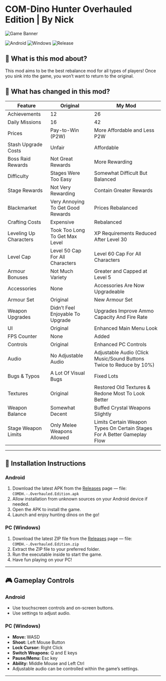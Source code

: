 # COM-Dino Hunter Overhauled Edition | By Nick 

![Game Banner](https://github.com/user-attachments/assets/23cfcbdd-a931-4cba-a2f0-0f09bf4e92e8)

![Android](https://img.shields.io/badge/Platform-Android-green?logo=android&style=flat-square)
![Windows](https://img.shields.io/badge/Platform-Windows-blue?logo=windows&style=flat-square)
![Release](https://img.shields.io/badge/Release-v1.9-orange?style=flat-square)

## 🦖 What is this mod about?

This mod aims to be the best rebalance mod for all types of players! Once you sink into the game, you won’t want to return to the original.

## 🔧 What has changed in this mod?

| Feature                          | Original                         | My Mod                                                      |
|---------------------------------|---------------------------------|-------------------------------------------------------------|
| Achievements                    | 12                              | 26                                                          |
| Daily Missions                  | 16                              | 42                                                          |
| Prices                         | Pay-to-Win (P2W)                | More Affordable and Less P2W                                |
| Stash Upgrade Costs            | Unfair                         | Affordable                                                  |
| Boss Raid Rewards              | Not Great Rewards               | More Rewarding                                              |
| Difficulty                     | Stages Were Too Easy           | Somewhat Difficult But Balanced                             |
| Stage Rewards                  | Not Very Rewarding             | Contain Greater Rewards                                     |
| Blackmarket                   | Very Annoying To Get Good Rewards | Prices Rebalanced                                      |
| Crafting Costs                | Expensive                      | Rebalanced                                                 |
| Leveling Up Characters        | Took Too Long To Get Max Level                 | XP Requirements Reduced After Level 30                      |
| Level Cap                     | Level 50 Cap For All Characters                              | Level 60 Cap For All Characters                             |
| Armour Bonuses                | Not Much Variety               | Greater and Capped at Level 5                               |
| Accessories                  | None                          | Accessories Are Now Upgradeable                             |
| Armour Set                   | Original                      | New Armour Set                                              |
| Weapon Upgrades             | Didn’t Feel Enjoyable To Upgrade         | Upgrades Improve Ammo Capacity And Fire Rate                |
| UI                          | Original                      | Enhanced Main Menu Look                                      |
| FPS Counter                 | None                         | Added                                                       |
| Controls                    | Original                      | Enhanced PC Controls                                        |
| Audio                      | No Adjustable Audio           | Adjustable Audio (Click Music/Sound Buttons Twice to Reduce by 10%) |
| Bugs & Typos               | A Lot Of Visual Bugs                 | Fixed Lots                                                  |
| Textures                   | Original                     | Restored Old Textures & Redone Most To Look Better         |
| Weapon Balance             | Somewhat Decent                     | Buffed Crystal Weapons Slightly                             |
| Stage Weapon Limits        | Only Melee Weapons Allowed                        | Limits Certain Weapon Types On Certain Stages For A Better Gameplay Flow |

---

## 🚀 Installation Instructions

### Android

1. Download the latest APK from the [Releases](https://github.com/ShadowOsmium/COM-Dino-Hunter-Overhauled-Edition/releases/tag/v1.9) page — file:  
   `COMDH.-.Overhauled.Edition.apk`
2. Allow installation from unknown sources on your Android device if needed.
3. Open the APK to install the game.
4. Launch and enjoy hunting dinos on the go!

### PC (Windows)

1. Download the latest ZIP file from the [Releases](https://github.com/ShadowOsmium/COM-Dino-Hunter-Overhauled-Edition/releases/tag/v1.9) page — file:  
   `COMDH.-.Overhauled.Edition.zip`
2. Extract the ZIP file to your preferred folder.
3. Run the executable inside to start the game.
4. Have fun playing on your PC!

---

## 🎮 Gameplay Controls

### Android

- Use touchscreen controls and on-screen buttons.  
- Use settings to adjust audio.

### PC (Windows)

- **Move:** WASD  
- **Shoot:** Left Mouse Button  
- **Lock Cursor:** Right Click  
- **Switch Weapons:** Q and E keys  
- **Pause/Menu:** Esc key  
- **Ability:** Middle Mouse and Left Ctrl  
- Adjustable audio can be controlled within the game’s settings.

---

